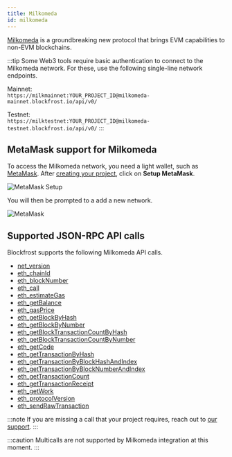 ```yaml
---
title: Milkomeda
id: milkomeda
---
```


[Milkomeda](https://dcspark.gitbook.io/milkomeda-getting-started/) is a groundbreaking new protocol that brings EVM capabilities to non-EVM blockchains.

:::tip
Some Web3 tools require basic authentication to connect to the Milkomeda network. For these, use the following single-line network endpoints.

Mainnet: <br/> `https://milkmainnet:YOUR_PROJECT_ID@milkomeda-mainnet.blockfrost.io/api/v0/`

Testnet: <br/> `https://milktestnet:YOUR_PROJECT_ID@milkomeda-testnet.blockfrost.io/api/v0/`
:::

## MetaMask support for Milkomeda

To access the Milkomeda network, you need a light wallet, such as [MetaMask](https://metamask.io/). After [creating your project](https://staging.blockfrost.dev/docs/overview/getting-started#creating-first-project), click on **Setup MetaMask**.

![MetaMask Setup](/img/metamask_setup.png)

You will then be prompted to a add a new network.

![MetaMask](/img/metamask_milkomeda_new_network.png)

## Supported JSON-RPC API calls

Blockfrost supports the following Milkomeda API calls.

* [net_version](https://api.besu.hyperledger.org/#bf00af3b-bb91-4815-9961-08b09d19a155)
* [eth_chainId](https://api.besu.hyperledger.org/#89f85555-c02a-4702-8870-5fecf7e43b02)
* [eth_blockNumber](https://api.besu.hyperledger.org/#430adfad-37c0-495d-a40b-b0aea8952bcd)
* [eth_call](https://api.besu.hyperledger.org/#58725cac-c843-4004-9804-9ab9f75ed923)
* [eth_estimateGas](https://api.besu.hyperledger.org/#a7cca1bb-eca0-4077-8fdc-06cc4a15f8c7)
* [eth_getBalance](https://api.besu.hyperledger.org/#42fdb197-1c46-42c7-9430-68c51371c465)
* [eth_gasPrice](https://api.besu.hyperledger.org/#f152af78-0fcf-473a-8c2f-43c34db5eba8)
* [eth_getBlockByHash](https://api.besu.hyperledger.org/#f439903b-1a62-4b73-81de-0dc6927f0589)
* [eth_getBlockByNumber](https://api.besu.hyperledger.org/#0617c456-f749-445b-bd38-b77257beaf6e)
* [eth_getBlockTransactionCountByHash](https://api.besu.hyperledger.org/#5f0e8868-c7cd-40e4-88fd-0630a0c5514e)
* [eth_getBlockTransactionCountByNumber](https://api.besu.hyperledger.org/#a2eb6351-6aa2-4c2f-a358-a7eb4855e2cc)
* [eth_getCode](https://api.besu.hyperledger.org/#32aef9e5-ff54-43d1-aec6-3274e80e9166)
* [eth_getTransactionByHash](https://api.besu.hyperledger.org/#2aa081c0-fe5d-4908-8a92-8134b5b8074d)
* [eth_getTransactionByBlockHashAndIndex](https://api.besu.hyperledger.org/#cfb08c06-a8fc-49d5-b235-fa764460bc25)
* [eth_getTransactionByBlockNumberAndIndex](https://api.besu.hyperledger.org/#f74a9db0-03d7-497c-9fcb-af38617eb624)
* [eth_getTransactionCount](https://api.besu.hyperledger.org/#2df1b99d-e494-4a15-82b9-ac99b7a9866e)
* [eth_getTransactionReceipt](https://api.besu.hyperledger.org/#6ab70994-8256-4c01-9919-83dbc71d7ed2)
* [eth_getWork](https://api.besu.hyperledger.org/#9e45de26-e025-424c-8d5e-f9c58e30ca51)
* [eth_protocolVersion](https://api.besu.hyperledger.org/#e3b47513-906a-4c63-b278-d210e5e2fe53)
* [eth_sendRawTransaction](https://api.besu.hyperledger.org/#e66f00d1-f13a-4756-b55c-8cc72e62dcd6)

:::note
If you are missing a call that your project requires, reach out to [our support](/docs/support).
:::

:::caution
Multicalls are not supported by Milkomeda integration at this moment.
:::
